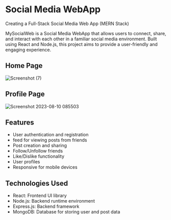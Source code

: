 # Social Media WebApp
Creating a Full-Stack Social Media Web App (MERN Stack)

MySocialWeb is a Social Media WebApp that allows users to connect, share, and interact with each other
in a familiar social media environment. Built using React and Node.js, this project aims to
provide a user-friendly and engaging experience.


## Home Page
![Screenshot (7)](https://github.com/JayMathasoliya/Facebook-Clone/assets/105806992/afc85652-dac2-4cae-a179-171d786fb0ac)

## Profile Page
![Screenshot 2023-08-10 085503](https://github.com/JayMathasoliya/Facebook-Clone/assets/105806992/1af5057f-0734-4515-8326-dfd26fa3402f)


## Features

- User authentication and registration
- feed for viewing posts from friends
- Post creation and sharing
- Follow/Unfollow friends
- Like/Dislike functionality
- User profiles
- Responsive for mobile devices

## Technologies Used

- React: Frontend UI library
- Node.js: Backend runtime environment
- Express.js: Backend framework
- MongoDB: Database for storing user and post data
